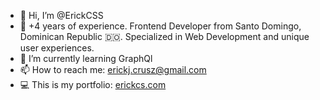 - 👋 Hi, I’m @ErickCSS
- 👀 +4 years of experience. Frontend Developer from Santo Domingo, Dominican Republic 🇩🇴. Specialized in Web Development and unique user experiences.
- 🌱 I’m currently learning GraphQl
- 📫 How to reach me: erickj.crusz@gmail.com
- 💻 This is my portfolio: [erickcs.com](http://erickcs.com/)
<!---
ErickCSS/ErickCSS is a ✨ special ✨ repository because its `README.md` (this file) appears on your GitHub profile.
You can click the Preview link to take a look at your changes.
--->
